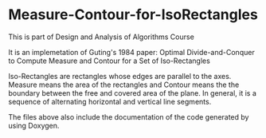 # Measure-Contour-for-IsoRectangles
This is part of Design and Analysis of Algorithms Course

It is an implemetation of Guting's 1984 paper: Optimal Divide-and-Conquer to Compute Measure and Contour for a Set of Iso-Rectangles

Iso-Rectangles are rectangles whose edges are parallel to the axes.
Measure means the area of the rectangles and Contour means the the boundary between the free and covered area of the plane. In general, it is a sequence of alternating horizontal and vertical line segments.

The files above also include the documentation of the code generated by using Doxygen.

